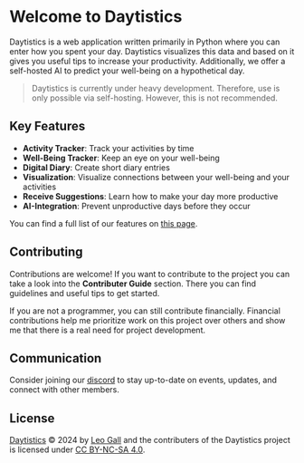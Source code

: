 # Welcome to Daytistics

Daytistics is a web application written primarily in Python where you can enter how you spent your day. Daytistics visualizes this data and based on it gives you useful tips to increase your productivity. Additionally, we offer a self-hosted AI to predict your well-being on a hypothetical day.

> Daytistics is currently under heavy development. Therefore, use is only possible via self-hosting. However, this is not recommended.

## Key Features

- **Activity Tracker**: Track your activities by time
- **Well-Being Tracker**: Keep an eye on your well-being
- **Digital Diary**: Create short diary entries
- **Visualization**: Visualize connections between your well-being and your activities
- **Receive Suggestions**: Learn how to make your day more productive
- **AI-Integration**: Prevent unproductive days before they occur

You can find a full list of our features on [this page](./general/features.md).

## Contributing

Contributions are welcome! If you want to contribute to the project you can take a look into the **Contributer Guide** section. There you can find guidelines and useful tips to get started.

If you are not a programmer, you can still contribute financially. Financial contributions help me prioritize work on this project over others and show me that there is a real need for project development.

## Communication

Consider joining our [discord](https://discord.gg/GTV7XnPb) to stay up-to-date on events, updates, and connect with other members.

## License

 <p xmlns:cc="http://creativecommons.org/ns#" xmlns:dct="http://purl.org/dc/terms/"><a property="dct:title" rel="cc:attributionURL" href="https://daytistics.com">Daytistics</a> &copy; 2024 by <a rel="cc:attributionURL dct:creator" property="cc:attributionName" href="https://hopeware.de">Leo Gall</a> and the contributers of the Daytistics project is licensed under <a href="https://creativecommons.org/licenses/by-nc-sa/4.0/?ref=chooser-v1" target="_blank" rel="license noopener noreferrer" style="display:inline-block;">CC BY-NC-SA 4.0</a>.</p>
